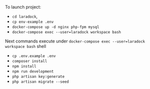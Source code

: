 To launch project:
- `cd laradock`,
- `cp env-example .env`
- `docker-compose up -d nginx php-fpm mysql`
- `docker-compose exec --user=laradock workspace bash`

Next commands execute under `docker-compose exec --user=laradock workspace bash` shell
- `cp .env.example .env`
- `composer install`
- `npm install`
- `npm run development`
- `php artisan key:generate`
- `php artisan migrate --seed`
